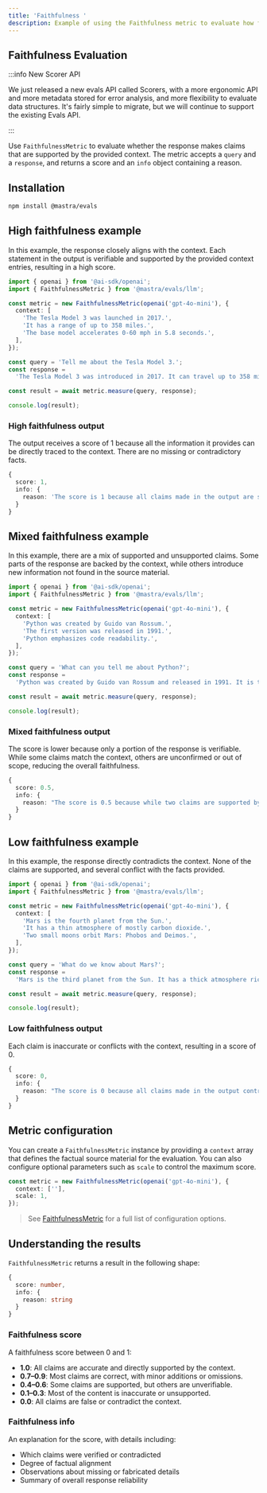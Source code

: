 ```yaml
---
title: 'Faithfulness '
description: Example of using the Faithfulness metric to evaluate how factually accurate responses are compared to context.
---
```


## Faithfulness Evaluation

:::info New Scorer API

We just released a new evals API called Scorers, with a more ergonomic API and more metadata stored for error analysis, and more flexibility to evaluate data structures. It's fairly simple to migrate, but we will continue to support the existing Evals API.

:::

Use `FaithfulnessMetric` to evaluate whether the response makes claims that are supported by the provided context. The metric accepts a `query` and a `response`, and returns a score and an `info` object containing a reason.

## Installation

```bash copy
npm install @mastra/evals
```

## High faithfulness example

In this example, the response closely aligns with the context. Each statement in the output is verifiable and supported by the provided context entries, resulting in a high score.

```typescript filename="src/example-high-faithfulness.ts" showLineNumbers copy
import { openai } from '@ai-sdk/openai';
import { FaithfulnessMetric } from '@mastra/evals/llm';

const metric = new FaithfulnessMetric(openai('gpt-4o-mini'), {
  context: [
    'The Tesla Model 3 was launched in 2017.',
    'It has a range of up to 358 miles.',
    'The base model accelerates 0-60 mph in 5.8 seconds.',
  ],
});

const query = 'Tell me about the Tesla Model 3.';
const response =
  'The Tesla Model 3 was introduced in 2017. It can travel up to 358 miles on a single charge and the base version goes from 0 to 60 mph in 5.8 seconds.';

const result = await metric.measure(query, response);

console.log(result);
```

### High faithfulness output

The output receives a score of 1 because all the information it provides can be directly traced to the context. There are no missing or contradictory facts.

```typescript
{
  score: 1,
  info: {
    reason: 'The score is 1 because all claims made in the output are supported by the provided context.'
  }
}
```

## Mixed faithfulness example

In this example, there are a mix of supported and unsupported claims. Some parts of the response are backed by the context, while others introduce new information not found in the source material.

```typescript filename="src/example-mixed-faithfulness.ts" showLineNumbers copy
import { openai } from '@ai-sdk/openai';
import { FaithfulnessMetric } from '@mastra/evals/llm';

const metric = new FaithfulnessMetric(openai('gpt-4o-mini'), {
  context: [
    'Python was created by Guido van Rossum.',
    'The first version was released in 1991.',
    'Python emphasizes code readability.',
  ],
});

const query = 'What can you tell me about Python?';
const response =
  'Python was created by Guido van Rossum and released in 1991. It is the most popular programming language today and is used by millions of developers worldwide.';

const result = await metric.measure(query, response);

console.log(result);
```

### Mixed faithfulness output

The score is lower because only a portion of the response is verifiable. While some claims match the context, others are unconfirmed or out of scope, reducing the overall faithfulness.

```typescript
{
  score: 0.5,
  info: {
    reason: "The score is 0.5 because while two claims are supported by the context (Python was created by Guido van Rossum and Python was released in 1991), the other two claims regarding Python's popularity and usage cannot be verified as they are not mentioned in the context."
  }
}
```

## Low faithfulness example

In this example, the response directly contradicts the context. None of the claims are supported, and several conflict with the facts provided.

```typescript filename="src/example-low-faithfulness.ts" showLineNumbers copy
import { openai } from '@ai-sdk/openai';
import { FaithfulnessMetric } from '@mastra/evals/llm';

const metric = new FaithfulnessMetric(openai('gpt-4o-mini'), {
  context: [
    'Mars is the fourth planet from the Sun.',
    'It has a thin atmosphere of mostly carbon dioxide.',
    'Two small moons orbit Mars: Phobos and Deimos.',
  ],
});

const query = 'What do we know about Mars?';
const response =
  'Mars is the third planet from the Sun. It has a thick atmosphere rich in oxygen and nitrogen, and is orbited by three large moons.';

const result = await metric.measure(query, response);

console.log(result);
```

### Low faithfulness output

Each claim is inaccurate or conflicts with the context, resulting in a score of 0.

```typescript
{
  score: 0,
  info: {
    reason: "The score is 0 because all claims made in the output contradict the provided context. The output states that Mars is the third planet from the Sun, while the context clearly states it is the fourth. Additionally, it claims that Mars has a thick atmosphere rich in oxygen and nitrogen, contradicting the context's description of a thin atmosphere mostly composed of carbon dioxide. Finally, the output mentions that Mars is orbited by three large moons, while the context specifies that it has only two small moons, Phobos and Deimos. Therefore, there are no supported claims, leading to a score of 0."
  }
}
```

## Metric configuration

You can create a `FaithfulnessMetric` instance by providing a `context` array that defines the factual source material for the evaluation. You can also configure optional parameters such as `scale` to control the maximum score.

```typescript showLineNumbers copy
const metric = new FaithfulnessMetric(openai('gpt-4o-mini'), {
  context: [''],
  scale: 1,
});
```

> See [FaithfulnessMetric](/reference/evals/faithfulness) for a full list of configuration options.

## Understanding the results

`FaithfulnessMetric` returns a result in the following shape:

```typescript
{
  score: number,
  info: {
    reason: string
  }
}
```

### Faithfulness score

A faithfulness score between 0 and 1:

- **1.0**: All claims are accurate and directly supported by the context.
- **0.7–0.9**: Most claims are correct, with minor additions or omissions.
- **0.4–0.6**: Some claims are supported, but others are unverifiable.
- **0.1–0.3**: Most of the content is inaccurate or unsupported.
- **0.0**: All claims are false or contradict the context.

### Faithfulness info

An explanation for the score, with details including:

- Which claims were verified or contradicted
- Degree of factual alignment
- Observations about missing or fabricated details
- Summary of overall response reliability

<GithubLink
  outdated={true}
  marginTop='mt-16'
  link="https://github.com/mastra-ai/mastra/blob/main/examples/basics/evals/faithfulness"
/>
